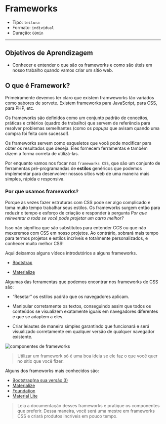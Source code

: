 # Frameworks

- Tipo: `leitura`
- Formato: `individual`
- Duração: `60min`

***

## Objetivos de Aprendizagem

- Conhecer e entender o que são os frameworks e como são úteis em nosso trabalho
  quando vamos criar um sítio web.

## O que é Framework?

Primeiramente devemos ter claro que existem framweworks tão variados como
sabores de sorvete. Existem frameworks para JavaScript, para CSS, para PHP, etc.

Os frameworks são definidos como um conjunto padrão de conceitos, práticas e
critérios (quadro de trabalho) que servem de referência para resolver problemas
semelhantes (como os *popups* que avisam quando uma compra foi feita com
sucesso!).

Os frameworks servem como esqueletos que você pode modificar para obter os
resultados que deseja. Eles fornecem ferramentas e também dizem a forma correta
de utilizá-las.

Por enquanto vamos nos focar nos `frameworks CSS`, que são um conjunto de
ferramentas pré-programandas de **estilos** genéricos que podemos implementar
para desenvolver nossos sítios web de uma maneira mais simples, rápida e
responsiva.

### Por que usamos frameworks?  

Porque às vezes fazer estruturas com CSS pode ser algo complicado e toma muito
tempo trabalhar seus estilos. Os frameworks surgem então para reduzir o tempo e
esforço de criação e responder à pergunta _Por que reinventar a roda se você
pode projetar um carro melhor?_

Isso não significa que são substitutos para entender CCS ou que não mexeremos
com CSS em nosso projetos. Ao contrário, sobrará mais tempo para termos projetos
e estilos incríveis e totalmente personalizados, e conhecer muito melhor CSS!

Aqui deixamos alguns vídeos introdutórios a alguns frameworks.

- [Bootstrap](https://www.youtube.com/watch?v=wiq1Zs9-qMQ)

- [Materialize](https://www.youtube.com/watch?v=JNTfjNCBl5c)

Algumas das ferramentas que podemos encontrar nos frameworks de CSS são:

- “Resetar” os estilos padrão que os navegadores aplicam.

- Manipular corretamente os textos, conseguindo assim que todos os conteúdos se
  visualizem exatamente iguais em navegadores diferentes e que se adaptem a
  eles.

- Criar leiautes de maneira simples garantindo que funcionará e será visualizado
  corretamente em qualquer versão de qualquer navegador existente.

![componentes de
frameworks](https://lh3.googleusercontent.com/-VklSSe3lPpE/WXeOFf__wqI/AAAAAAAAGbI/RnPVJQHJbDoc-NHkJYSGzE-jBtYXMjL2QCLcBGAs/s620/bootstrap-02.png)

> Utilizar um framework só é uma boa ideia se ele faz o que você quer no sítio
> que você fizer.

Alguns dos frameworks mais conhecidos são:

- [Bootstrap(na sua versão 3)](https://getbootstrap.com/docs/3.3/)
- [Materialize](http://materializecss.com/)
- [Foundation](https://foundation.zurb.com/)
- [Material Lite](https://getmdl.io/index.html)

> Leia a documentação desses frameworks e pratique os componentes que preferir.
> Dessa maneira, você será uma mestre em frameworks CSS e criará produtos
> incríveis em pouco tempo.
